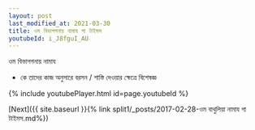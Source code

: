 ```yaml
---
layout: post
last_modified_at: 2021-03-30
title: ওম বিভাগগনায় নামায গা টাইমস
youtubeId: i_J8fguI_AU
---
```

 
 
 ওম বিভাগগনায় নামায  
 
 -  কে তাদের কাজ অনুসারে বরসন / শাস্তি দেওয়ার ক্ষেত্রে বিশেষজ্ঞ 
 
  
 
  
 
 
 
 
 
 


{% include youtubePlayer.html id=page.youtubeId %}
 
[Next]({{ site.baseurl }}{% link  split1/_posts/2017-02-28-ওম বাথুলিয়া নামায গা টাইমস.md%})
 
